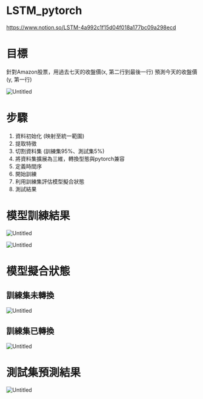 # LSTM_pytorch
https://www.notion.so/LSTM-4a992c1f15d04f018a177bc09a298ecd
# 目標

針對Amazon股票，用過去七天的收盤價(x, 第二行到最後一行) 預測今天的收盤價(y, 第一行)

![Untitled](https://prod-files-secure.s3.us-west-2.amazonaws.com/e127742d-72b6-414d-93a4-1c69d86e2b69/263f4878-5032-45ea-90b9-cf4a331e5526/Untitled.png)

# 步驟

1. 資料初始化 (映射至統一範圍)
2. 提取特徵
3. 切割資料集 (訓練集95%、測試集5%)
4. 將資料集擴展為三維，轉換型態與pytorch兼容
5. 定義時間序
6. 開始訓練
7. 利用訓練集評估模型擬合狀態
8. 測試結果

# 模型訓練結果

![Untitled](https://prod-files-secure.s3.us-west-2.amazonaws.com/e127742d-72b6-414d-93a4-1c69d86e2b69/320d1321-8663-499e-9e2c-9b2eef0b1b84/Untitled.png)

![Untitled](https://prod-files-secure.s3.us-west-2.amazonaws.com/e127742d-72b6-414d-93a4-1c69d86e2b69/94c2c59a-d788-4e70-9193-e802a125b828/Untitled.png)

# 模型擬合狀態

## 訓練集未轉換

![Untitled](https://prod-files-secure.s3.us-west-2.amazonaws.com/e127742d-72b6-414d-93a4-1c69d86e2b69/69eb3664-c36c-41d9-b121-0f3bdd876ed6/Untitled.png)

## 訓練集已轉換

![Untitled](https://prod-files-secure.s3.us-west-2.amazonaws.com/e127742d-72b6-414d-93a4-1c69d86e2b69/456dea6f-baea-4eed-8e4a-d1d358c869d2/Untitled.png)

# 測試集預測結果
![Untitled](https://prod-files-secure.s3.us-west-2.amazonaws.com/e127742d-72b6-414d-93a4-1c69d86e2b69/63b96ae5-f2ce-461f-8a71-7e3da097031b/Untitled.png)
